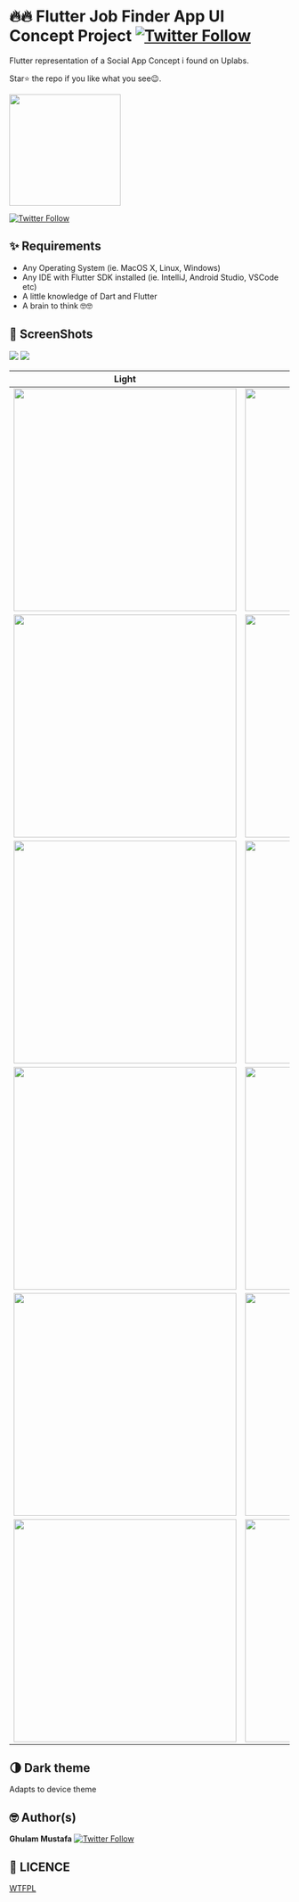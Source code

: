 # 🔥🔥 Flutter Job Finder App UI Concept Project   [![Twitter Follow](https://img.shields.io/twitter/follow/Mustafa_Saivra.svg?style=social)](https://twitter.com/msutafa_saivra)
Flutter representation of a Social App Concept i found on Uplabs.

Star⭐ the repo if you like what you see😉.



<a href="ss/app.apk"><img src="https://playerzon.com/asset/download.png" width="200"></img></a>



[![Twitter Follow](https://img.shields.io/twitter/follow/mustafa_saivra.svg?style=social)](https://twitter.com/mustafa_saivra)

## ✨ Requirements
* Any Operating System (ie. MacOS X, Linux, Windows)
* Any IDE with Flutter SDK installed (ie. IntelliJ, Android Studio, VSCode etc)
* A little knowledge of Dart and Flutter
* A brain to think 🤓🤓


## 📸 ScreenShots

<img src="ss/1.png"/>
<img src="ss/2.png"/>

| Light| Dark|
|------|-------|
|<img src="ss/3.png" width="400">|<img src="ss/4.png" width="400">|
|<img src="ss/5.png" width="400">|<img src="ss/6.png" width="400">|
|<img src="ss/7.png" width="400">|<img src="ss/8.png" width="400">|
|<img src="ss/9.png" width="400">|<img src="ss/10.png" width="400">|
|<img src="ss/11.png" width="400">|<img src="ss/12.png" width="400">|
|<img src="ss/13.png" width="400">|<img src="ss/14.png" width="400">|


## 🌗 Dark theme
Adapts to device theme

## 🤓 Author(s)
**Ghulam Mustafa** [![Twitter Follow](https://img.shields.io/twitter/follow/mustafa_saivra.svg?style=social)](https://twitter.com/mustafa_saivra)

## 🔖 LICENCE
[WTFPL](http://www.wtfpl.net/about/)
